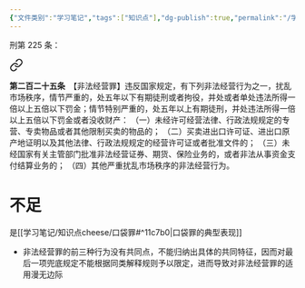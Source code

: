 ```yaml
---
{"文件类别":"学习笔记","tags":["知识点"],"dg-publish":true,"permalink":"/学习笔记/知识点cheese/非法经营罪/","dgPassFrontmatter":true,"created":"2024-09-25T10:18:14.592+08:00","updated":"2024-09-25T10:27:42.884+08:00"}
---
```


刑第 225 条：
<div class="transclusion internal-embed is-loaded"><a class="markdown-embed-link" href="////#t0225" aria-label="Open link"><svg xmlns="http://www.w3.org/2000/svg" width="24" height="24" viewBox="0 0 24 24" fill="none" stroke="currentColor" stroke-width="2" stroke-linecap="round" stroke-linejoin="round" class="svg-icon lucide-link"><path d="M10 13a5 5 0 0 0 7.54.54l3-3a5 5 0 0 0-7.07-7.07l-1.72 1.71"></path><path d="M14 11a5 5 0 0 0-7.54-.54l-3 3a5 5 0 0 0 7.07 7.07l1.71-1.71"></path></svg></a><div class="markdown-embed">



**第二百二十五条**　【非法经营罪】违反国家规定，有下列非法经营行为之一，扰乱市场秩序，情节严重的，处五年以下有期徒刑或者拘役，并处或者单处违法所得一倍以上五倍以下罚金；情节特别严重的，处五年以上有期徒刑，并处违法所得一倍以上五倍以下罚金或者没收财产：
（一）未经许可经营法律、行政法规规定的专营、专卖物品或者其他限制买卖的物品的；
（二）买卖进出口许可证、进出口原产地证明以及其他法律、行政法规规定的经营许可证或者批准文件的；
（三）未经国家有关主管部门批准非法经营证券、期货、保险业务的，或者非法从事资金支付结算业务的；
（四）其他严重扰乱市场秩序的非法经营行为。 

</div></div>

# 不足
是[[学习笔记/知识点cheese/口袋罪#^11c7b0\|口袋罪的典型表现]]
- 非法经营罪的前三种行为没有共同点，不能归纳出具体的共同特征，因而对最后一项兜底规定不能根据同类解释规则予以限定，进而导致对非法经营罪的适用漫无边际